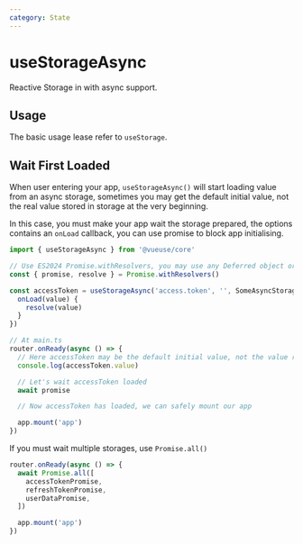 ```yaml
---
category: State
---
```


# useStorageAsync

Reactive Storage in with async support.

## Usage

The basic usage lease refer to `useStorage`.

## Wait First Loaded

When user entering your app, `useStorageAsync()` will start loading value from an async storage,
sometimes you may get the default initial value, not the real value stored in storage at the very
beginning.

In this case, you must make your app wait the storage prepared, the options contains an `onLoad`
callback, you can use promise to block app initialising.

```ts
import { useStorageAsync } from '@vueuse/core'

// Use ES2024 Promise.withResolvers, you may use any Deferred object or EventBus to do same thing.
const { promise, resolve } = Promise.withResolvers()

const accessToken = useStorageAsync('access.token', '', SomeAsyncStorage, {
  onLoad(value) {
    resolve(value)
  }
})

// At main.ts
router.onReady(async () => {
  // Here accessToken may be the default initial value, not the value really stored in storage.
  console.log(accessToken.value)

  // Let's wait accessToken loaded
  await promise

  // Now accessToken has loaded, we can safely mount our app

  app.mount('app')
})
```

If you must wait multiple storages, use `Promise.all()`

```ts
router.onReady(async () => {
  await Promise.all([
    accessTokenPromise,
    refreshTokenPromise,
    userDataPromise,
  ])

  app.mount('app')
})
```
